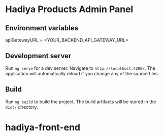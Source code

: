 # Hadiya Products Admin Panel

## Environment variables

apiGatewayURL = \<YOUR_BACKEND_API_GATEWAY_URL\>

## Development server

Run `ng serve` for a dev server. Navigate to `http://localhost:4200/`. The application will automatically reload if you change any of the source files.

## Build

Run `ng build` to build the project. The build artifacts will be stored in the `dist/` directory.

# hadiya-front-end
